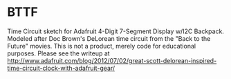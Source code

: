 BTTF
====

Time Circuit sketch for Adafruit 4-Digit 7-Segment Display w/I2C Backpack. Modeled after Doc Brown's DeLorean time circuit from the "Back to the Future" movies. This is not a product, merely code for educational purposes. Please see the writeup at http://www.adafruit.com/blog/2012/07/02/great-scott-delorean-inspired-time-circuit-clock-with-adafruit-gear/
